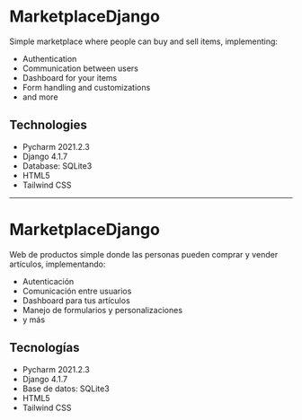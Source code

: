 # MarketplaceDjango

Simple marketplace where people can buy and sell items, implementing:
* Authentication
* Communication between users
* Dashboard for your items
* Form handling and customizations
* and more

## Technologies
* Pycharm 2021.2.3
* Django 4.1.7
* Database: SQLite3
* HTML5
* Tailwind CSS

<hr>

# MarketplaceDjango

Web de productos simple donde las personas pueden comprar y vender artículos, implementando:
* Autenticación
* Comunicación entre usuarios
* Dashboard para tus artículos
* Manejo de formularios y personalizaciones
* y más

## Tecnologías
* Pycharm 2021.2.3
* Django 4.1.7
* Base de datos: SQLite3
* HTML5
* Tailwind CSS
